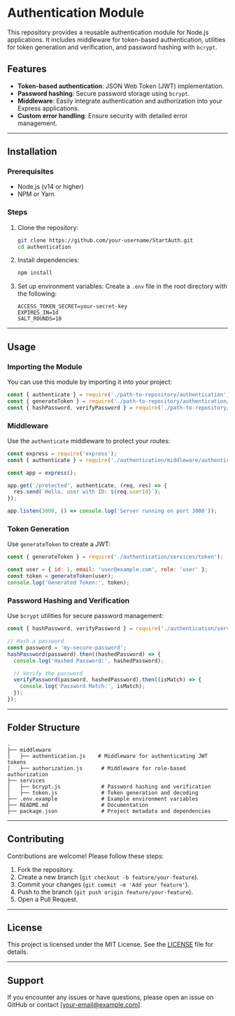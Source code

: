 # Authentication Module

This repository provides a reusable authentication module for Node.js applications. It includes middleware for token-based authentication, utilities for token generation and verification, and password hashing with `bcrypt`.

## Features
- **Token-based authentication**: JSON Web Token (JWT) implementation.
- **Password hashing**: Secure password storage using `bcrypt`.
- **Middleware**: Easily integrate authentication and authorization into your Express applications.
- **Custom error handling**: Ensure security with detailed error management.

---

## Installation

### Prerequisites
- Node.js (v14 or higher)
- NPM or Yarn

### Steps

1. Clone the repository:
   ```bash
   git clone https://github.com/your-username/StartAuth.git
   cd authentication
   ```

2. Install dependencies:
   ```bash
   npm install
   ```

3. Set up environment variables:
   Create a `.env` file in the root directory with the following:
   ```env
   ACCESS_TOKEN_SECRET=your-secret-key
   EXPIRES_IN=1d
   SALT_ROUNDS=10
   ```

---

## Usage

### Importing the Module
You can use this module by importing it into your project:

```javascript
const { authenticate } = require('./path-to-repository/authentication');
const { generateToken } = require('./path-to-repository/authentication/services/token');
const { hashPassword, verifyPassword } = require('./path-to-repository/authentication/services/bcrypt');
```

### Middleware
Use the `authenticate` middleware to protect your routes:

```javascript
const express = require('express');
const { authenticate } = require('./authentication/middleware/authentication');

const app = express();

app.get('/protected', authenticate, (req, res) => {
  res.send(`Hello, user with ID: ${req.userId}`);
});

app.listen(3000, () => console.log('Server running on port 3000'));
```

### Token Generation
Use `generateToken` to create a JWT:

```javascript
const { generateToken } = require('./authentication/services/token');

const user = { id: 1, email: 'user@example.com', role: 'user' };
const token = generateToken(user);
console.log('Generated Token:', token);
```

### Password Hashing and Verification
Use `bcrypt` utilities for secure password management:

```javascript
const { hashPassword, verifyPassword } = require('./authentication/services/bcrypt');

// Hash a password
const password = 'my-secure-password';
hashPassword(password).then((hashedPassword) => {
  console.log('Hashed Password:', hashedPassword);

  // Verify the password
  verifyPassword(password, hashedPassword).then((isMatch) => {
    console.log('Password Match:', isMatch);
  });
});
```

---

## Folder Structure
```
.
├── middleware
│   ├── authentication.js    # Middleware for authenticating JWT tokens
│   ├── authorization.js      # Middleware for role-based authorization
├── services
│   ├── bcrypt.js             # Password hashing and verification
│   ├── token.js              # Token generation and decoding
├── .env.example              # Example environment variables
├── README.md                 # Documentation
├── package.json              # Project metadata and dependencies
```

---

## Contributing
Contributions are welcome! Please follow these steps:

1. Fork the repository.
2. Create a new branch (`git checkout -b feature/your-feature`).
3. Commit your changes (`git commit -m 'Add your feature'`).
4. Push to the branch (`git push origin feature/your-feature`).
5. Open a Pull Request.

---

## License
This project is licensed under the MIT License. See the [LICENSE](LICENSE) file for details.

---

## Support
If you encounter any issues or have questions, please open an issue on GitHub or contact [your-email@example.com].

